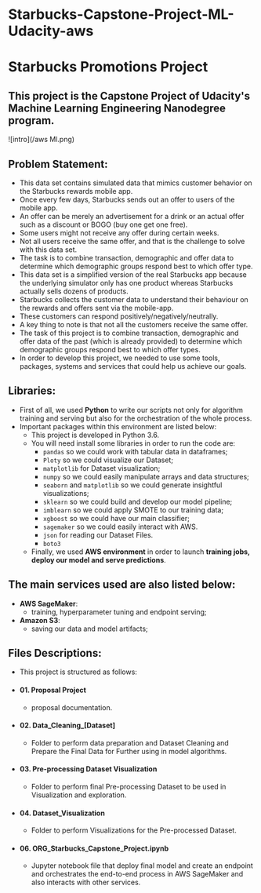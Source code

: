 # Starbucks-Capstone-Project-ML-Udacity-aws
# Starbucks Promotions Project 
## This project is the Capstone Project of Udacity's Machine Learning Engineering Nanodegree program.

![intro](/aws Ml.png)

## Problem Statement:
- This data set contains simulated data that mimics customer behavior on the Starbucks rewards mobile app. 
- Once every few days, Starbucks sends out an offer to users of the mobile app. 
- An offer can be merely an advertisement for a drink or an actual offer such as a discount or BOGO (buy one get one free). 
- Some users might not receive any offer during certain weeks.  
- Not all users receive the same offer, and that is the challenge to solve with this data set.  
- The task is to combine transaction, demographic and offer data to determine which demographic groups respond best to which offer type. 
- This data set is a simplified version of the real Starbucks app because the underlying simulator only has one product whereas Starbucks actually sells dozens of products.
- Starbucks collects the customer data to understand their behaviour on the rewards and offers sent via the mobile-app. 
- These customers can respond positively/negatively/neutrally. 
- A key thing to note is that not all the customers receive the same offer. 
- The task of this project is to combine transaction, demographic and offer data of the past (which is already provided) to determine which demographic groups respond best to which offer types.    
- In order to develop this project, we needed to use some tools, packages, systems and services that could help us achieve our goals.  

## Libraries:
- First of all, we used **Python** to write our scripts not only for algorithm training and serving but also for the orchestration of the whole process.   
- Important packages within this environment are listed below:  
    - This project is developed in Python 3.6.   
    - You will need install some libraries in order to run the code are:   
      -   `pandas` so we could work with tabular data in dataframes; 
      -   `Ploty` so we could visualize our Dataset; 
      -   `matplotlib` for Dataset visualization; 
      -   `numpy` so we could easily manipulate arrays and data structures; 
      -   `seaborn` and `matplotlib` so we could generate insightful visualizations; 
      -   `sklearn` so we could build and develop our model pipeline; 
      -   `imblearn` so we could apply SMOTE to our training data; 
      -   `xgboost` so we could have our main classifier; 
      -   `sagemaker` so we could easily interact with AWS. 
      -   `json` for reading our Dataset Files. 
      -   `boto3`  
    - Finally, we used **AWS environment** in order to launch **training jobs, deploy our model and serve predictions**. 
 
 ## The main services used are also listed below:  
 -  __AWS SageMaker__: 
    - training, hyperparameter tuning and endpoint serving; 
-  __Amazon S3__: 
    - saving our data and model artifacts;   
## Files Descriptions:
- This project is structured as follows: 
-  #### 01. Proposal  Project 
   - proposal documentation. 
- #### 02. Data_Cleaning_[Dataset]  
   - Folder to perform data preparation and Dataset Cleaning and Prepare the Final Data for Further using in model algorithms.  
- #### 03. Pre-processing Dataset Visualization  
   - Folder to perform final Pre-processing Dataset to be used in Visualization and exploration.   
- #### 04. Dataset_Visualization  
   - Folder to perform Visualizations for the Pre-processed Dataset.   
- #### 06. ORG_Starbucks_Capstone_Project.ipynb  
   - Jupyter notebook file that deploy final model and create an endpoint and orchestrates the end-to-end process in AWS SageMaker and also interacts with other services.
